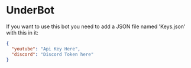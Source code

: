 # UnderBot

If you want to use this bot you need to add a JSON file named 'Keys.json' with this in it:
```json
{
  "youtube": "Api Key Here",
  "discord": "Discord Token here"
}
```
